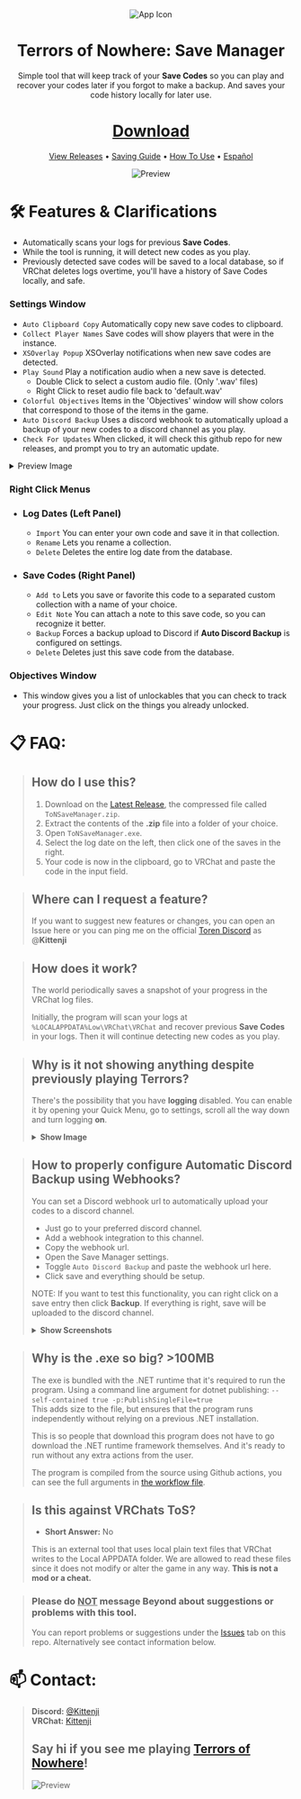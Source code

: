﻿<div align="center">
  <img src="Resources/icon256.ico" alt="App Icon" width="124" style="display:inline; vertical-align:middle;">

  # Terrors of Nowhere: Save Manager
  Simple tool that will keep track of your **Save Codes** so you can play and recover your codes later if you forgot to make a backup.
  And saves your code history locally for later use.

  # [Download](https://github.com/ChrisFeline/ToNSaveManager/releases/latest/download/ToNSaveManager.zip "Use this link to download the latest version directly from GitHub.")

  [View Releases](https://github.com/ChrisFeline/ToNSaveManager/releases "Show a list of current and previous releases.") • 
  [Saving Guide](https://terror.moe/save "HOW TO SAVE & LOAD FOR DUMMIES") • 
  [How To Use](#-faq) • 
  [Español](README.es.md)
</div>

<p align="center">
  <img src="Resources/preview.png" alt="Preview" title="Boo!">
</p>

# 🛠️ Features & Clarifications
- Automatically scans your logs for previous **Save Codes**.
- While the tool is running, it will detect new codes as you play.
- Previously detected save codes will be saved to a local database, so if VRChat deletes logs overtime, you'll have a history of Save Codes locally, and safe.

### Settings Window
- `Auto Clipboard Copy` Automatically copy new save codes to clipboard.
- `Collect Player Names` Save codes will show players that were in the instance.
- `XSOverlay Popup` XSOverlay notifications when new save codes are detected.
- `Play Sound` Play a notification audio when a new save is detected.
  - Double Click to select a custom audio file. (Only '.wav' files)
  - Right Click to reset audio file back to 'default.wav'
- `Colorful Objectives` Items in the 'Objectives' window will show colors that correspond to those of the items in the game.
- `Auto Discord Backup` Uses a discord webhook to automatically upload a backup of your new codes to a discord channel as you play.
- `Check For Updates` When clicked, it will check this github repo for new releases, and prompt you to try an automatic update.
<details><summary>Preview Image</summary><p> <img src="Resources/settings.png" > </p></details>

### Right Click Menus
- ### Log Dates (Left Panel)
  * `Import` You can enter your own code and save it in that collection.
  * `Rename` Lets you rename a collection.
  * `Delete` Deletes the entire log date from the database.
- ### Save Codes (Right Panel)
  * `Add to` Lets you save or favorite this code to a separated custom collection with a name of your choice.
  * `Edit Note` You can attach a note to this save code, so you can recognize it better.
  * `Backup` Forces a backup upload to Discord if **Auto Discord Backup** is configured on settings.
  * `Delete` Deletes just this save code from the database.
  
### Objectives Window
- This window gives you a list of unlockables that you can check to track your progress. Just click on the things you already unlocked.

# 📋 FAQ:

> ## How do I use this?
> 1. Download on the [<u>Latest Release</u>](https://github.com/ChrisFeline/ToNSaveManager/releases/latest), the compressed file called `ToNSaveManager.zip`.
> 2. Extract the contents of the **.zip** file into a folder of your choice.
> 3. Open `ToNSaveManager.exe`.
> 4. Select the log date on the left, then click one of the saves in the right.
> 5. Your code is now in the clipboard, go to VRChat and paste the code in the input field.

> ## Where can I request a feature?
> If you want to suggest new features or changes, you can open an Issue here or you can ping me on the official [Toren Discord](https://discord.gg/bus-to-nowhere) as @**Kittenji**

> ## How does it work?
> The world periodically saves a snapshot of your progress in the VRChat log files.
> 
> Initially, the program will scan your logs at `%LOCALAPPDATA%Low\VRChat\VRChat` and recover previous **Save Codes** in your logs. Then it will continue detecting new codes as you play.

> ## Why is it not showing anything despite previously playing Terrors?
> There's the possibility that you have **logging** disabled.
> You can enable it by opening your Quick Menu, go to settings, scroll all the way down and turn logging **on**.
> <details>
> <summary><b>Show Image</b></summary>
> <p> <img src="Resources/logging.png" height="420px" > </p>
> </details>

> ## How to properly configure Automatic Discord Backup using Webhooks?
> You can set a Discord webhook url to automatically upload your codes to a discord channel.
>
> - Just go to your preferred discord channel.
> - Add a webhook integration to this channel.
> - Copy the webhook url.
> - Open the Save Manager settings.
> - Toggle `Auto Discord Backup` and paste the webhook url here.
> - Click save and everything should be setup.
> 
> NOTE: If you want to test this functionality, you can right click on a save entry then click **Backup**. If everything is right, save will be uploaded to the discord channel.
> <details>
> <summary><b>Show Screenshots</b></summary>
> <p> <img src="Resources/logging.png" height="420px" > </p>
> </details>

> ## Why is the .exe so big? >100MB
> The exe is bundled with the .NET runtime that it's required to run the program. Using a command line argument for dotnet publishing: `--self-contained true -p:PublishSingleFile=true` <br>
> This adds size to the file, but ensures that the program runs independently without relying on a previous .NET installation.
>
> This is so people that download this program does not have to go download the .NET runtime framework themselves. And it's ready to run without any extra actions from the user.
>
> The program is compiled from the source using Github actions, you can see the full arguments in [the workflow file](https://github.com/ChrisFeline/ToNSaveManager/blob/a0d503b02fe25fde1b36ca9807756f1830c8e7a8/.github/workflows/dotnet-desktop.yml#L46C45-L46C45).


> ## Is this against VRChats ToS?
> - **Short Answer:** No
>
> This is an external tool that uses local plain text files that VRChat writes to the Local APPDATA folder.
> We are allowed to read these files since it does not modify or alter the game in any way.
> **This is not a mod or a cheat.**

> ### Please do <u>NOT</u> message Beyond about suggestions or problems with this tool.
> You can report problems or suggestions under the [Issues](https://github.com/ChrisFeline/ToNSaveManager/issues) tab on this repo. Alternatively see contact information below.

# 📫 Contact:
> **Discord:** [@Kittenji](https://discord.gg/HGk2RQX)<br>
> **VRChat:** [Kittenji](https://vrchat.com/home/user/usr_7ac745b8-e50e-4c9c-95e5-8e7e3bcde682)
> ## Say hi if you see me playing [Terrors of Nowhere](https://vrchat.com/home/world/wrld_a61cdabe-1218-4287-9ffc-2a4d1414e5bd)!
> <p> <img src="Resources/loop.gif" alt="Preview" title="AAAAAA!"> </p>
